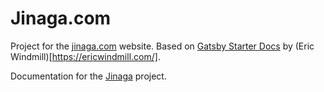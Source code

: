 # Jinaga.com

Project for the [jinaga.com](http://jinaga.com) website. Based on [Gatsby Starter Docs](https://github.com/ericwindmill/gatsby-starter-docs) by (Eric Windmill)[https://ericwindmill.com/].

Documentation for the [Jinaga](https://github.com/michaellperry/jinaga) project.